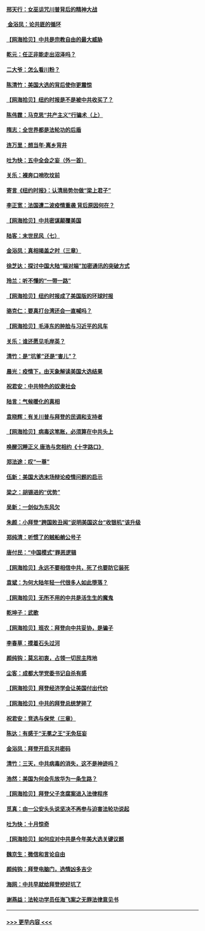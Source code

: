 #### [邢天行：女巫诅咒川普背后的精神大战](../pages/nsc993/n12517257.md?t=11020051) 
#### [ 金浴凤：论共匪的循环](../pages/nsc993/n12517133.md?t=11020051) 
#### [【网海拾贝】中共是宗教自由的最大威胁](../pages/nsc993/n12516879.md?t=11020051) 
#### [乾元：任正非能走出沼泽吗？](../pages/nsc993/n12515831.md?t=11020051) 
#### [二大爷：怎么看川粉？](../pages/nsc993/n12515820.md?t=11020051) 
#### [陈清竹：美国大选的背后使你更震惊](../pages/nsc993/n12515589.md?t=11020051) 
#### [【网海拾贝】纽约时报是不是被中共收买了？](../pages/nsc993/n12515122.md?t=11020051) 
#### [陈伟霆：马克思“共产主义”行骗术（上）](../pages/nsc993/n12510217.md?t=11020051) 
#### [隋志：全世界都是法轮功的后盾](../pages/nsc993/n12510636.md?t=11020051) 
#### [连万里：想当年‧离乡背井](../pages/nsc993/n12510623.md?t=11020051) 
#### [吐为快：五中全会之妄（外一首）](../pages/nsc993/n12510470.md?t=11020051) 
#### [关乐：裸奔口哨吹坟前](../pages/nsc993/n12510403.md?t=11020051) 
#### [寄言《纽约时报》：认清局势勿做“梁上君子”](../pages/nsc993/n12510042.md?t=11020051) 
#### [李正宽：法国遭二波疫情重袭 背后原因何在？](../pages/nsc993/n12509971.md?t=11020051) 
#### [【网海拾贝】中共密谋颠覆美国](../pages/nsc993/n12509816.md?t=11020051) 
#### [陆客：末世民风（七）](../pages/nsc993/n12507822.md?t=11020051) 
#### [金浴凤：真相揭盖之时（三章）](../pages/nsc993/n12507804.md?t=11020051) 
#### [徐芝达：探讨中国大陆“端对端”加密通讯的突破方式](../pages/nsc993/n12507682.md?t=11020051) 
#### [玲兰：听不懂的“一带一路”](../pages/nsc993/n12507669.md?t=11020051) 
#### [【网海拾贝】纽约时报成了美国版的环球时报](../pages/nsc993/n12507053.md?t=11020051) 
#### [骆克仁：要真打台湾还会一直喊吗？](../pages/nsc993/n12506843.md?t=11020051) 
#### [【网海拾贝】毛泽东的肿脸与习近平的风车](../pages/nsc993/n12504537.md?t=11020051) 
#### [关乐：谁还愿见毛岸英？](../pages/nsc993/n12503866.md?t=11020051) 
#### [清竹：是“坑爹”还是“害儿”？](../pages/nsc993/n12503034.md?t=11020051) 
#### [晨光：疫情下，由天象解读美国大选结果](../pages/nsc993/n12502536.md?t=11020051) 
#### [祝君安：中共特色的奴隶社会](../pages/nsc993/n12501529.md?t=11020051) 
#### [陆言：气候暖化的真相](../pages/nsc993/n12501183.md?t=11020051) 
#### [袁晓辉：有关川普与拜登的民调和支持者](../pages/nsc993/n12500433.md?t=11020051) 
#### [【网海拾贝】病毒这笔账，必须算在中共头上](../pages/nsc993/n12500320.md?t=11020051) 
#### [唤醒沉睡正义 唐浩与您相约《十字路口》](../pages/nsc993/n12497980.md?t=11020051) 
#### [郑法途：叹“一尊”](../pages/nsc993/n12498837.md?t=11020051) 
#### [伍新：美国大选末场辩论疫情问题的启示](../pages/nsc993/n12498829.md?t=11020051) 
#### [梁之：胡锡进的“优势”](../pages/nsc993/n12498780.md?t=11020051) 
#### [吴新：一剑似为东风欠](../pages/nsc993/n12498772.md?t=11020051) 
#### [朱颜：小拜登“跨国败丑闻”说明美国这台“收银机”该升级](../pages/nsc993/n12498731.md?t=11020051) 
#### [郑纯清：听惯了的贼船艄公号子](../pages/nsc993/n12498721.md?t=11020051) 
#### [唐付民：“中国模式”罪恶逻辑](../pages/nsc993/n12498310.md?t=11020051) 
#### [【网海拾贝】永远不要相信中共，死了也要防它装死](../pages/nsc993/n12498162.md?t=11020051) 
#### [袁斌：为何大陆年轻一代很多人如此堕落？](../pages/nsc993/n12495696.md?t=11020051) 
#### [【网海拾贝】无所不用的中共是活生生的魔鬼](../pages/nsc993/n12495621.md?t=11020051) 
#### [乾坤子：武歌](../pages/nsc993/n12493391.md?t=11020051) 
#### [【网海拾贝】班农：拜登向中共妥协，是骗子](../pages/nsc993/n12492877.md?t=11020051) 
#### [李春草：摸着石头过河](../pages/nsc993/n12491121.md?t=11020051) 
#### [颜纯钩：莫忘初衷，占领一切民主阵地](../pages/nsc993/n12490965.md?t=11020051) 
#### [尘客：成都大学党委书记自杀有感](../pages/nsc993/n12490950.md?t=11020051) 
#### [【网海拾贝】拜登经济学会让美国付出代价](../pages/nsc993/n12489662.md?t=11020051) 
#### [【网海拾贝】中共的拜登总统梦碎了](../pages/nsc993/n12487896.md?t=11020051) 
#### [祝君安：竞选与保党（三章）](../pages/nsc993/n12487258.md?t=11020051) 
#### [陈达：有感于“无冕之王”无免狂妄](../pages/nsc993/n12485133.md?t=11020051) 
#### [金浴凤：拜登开启灭共密码](../pages/nsc993/n12485125.md?t=11020051) 
#### [清竹：三天，中共病毒的消失，这不是神迹吗？](../pages/nsc993/n12485027.md?t=11020051) 
#### [浩然：美国为何会先放华为一条生路？](../pages/nsc993/n12484997.md?t=11020051) 
#### [【网海拾贝】拜登父子贪腐案进入法律程序](../pages/nsc993/n12484957.md?t=11020051) 
#### [觅真：由一公安头头说坚决不再参与迫害法轮功说起](../pages/nsc993/n12484212.md?t=11020051) 
#### [吐为快：十月惊奇](../pages/nsc993/n12484172.md?t=11020051) 
#### [【网海拾贝】如何应对中共是今年美大选关键议题](../pages/nsc993/n12483755.md?t=11020051) 
#### [魏京生：微信和言论自由](../pages/nsc993/n12483372.md?t=11020051) 
#### [颜纯钩：拜登电脑门，选情凶多吉少](../pages/nsc993/n12482666.md?t=11020051) 
#### [海网：中共早就给拜登挖好坑了](../pages/nsc993/n12482660.md?t=11020051) 
#### [谢燕益：法轮功学员任海飞案之无罪法律意见书](../pages/nsc993/n12482512.md?t=11020051) 

----
#### [ >>> 更早内容 <<< ](../indexes/nsc993-earlier.md)
